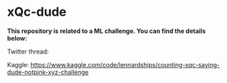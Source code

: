 # xQc-dude

**This repository is related to a ML challenge. You can find the details below:**

Twitter thread: 

Kaggle: https://www.kaggle.com/code/lennardships/counting-xqc-saying-dude-notpink-xyz-challenge


